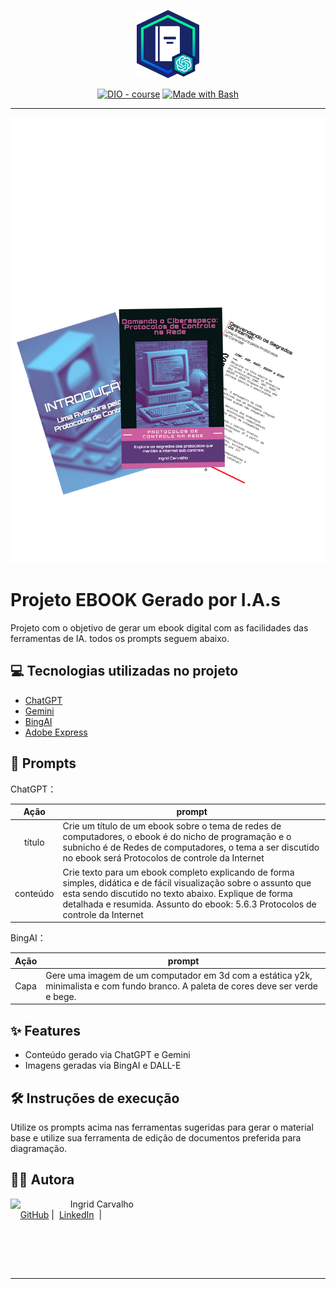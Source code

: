 <p align="center">
    <img width="100" src="assets/banner.png">
</p>


<p align="center">
<a href="https://dio.me/"><img src="https://img.shields.io/badge/DIO-Course-28DA77?logo=youtube" alt="DIO - course"></a>
<a href="https://www.gnu.org/software/bash/" title="Go to Bash homepage"><img src="https://img.shields.io/badge/Prompt-Project-blue?logo=gnu-bash&amp;logoColor=white" alt="Made with Bash"></a></p>

-------


<p align="center">
<img 
    src="assets/divisória de página para novo capítulo.png"
    width="600"  
/>
</p>

# Projeto EBOOK Gerado por I.A.s



Projeto com o objetivo de gerar um ebook digital com as facilidades das ferramentas de IA. todos os prompts
seguem abaixo.


## 💻 Tecnologias utilizadas no projeto

- [ChatGPT](https://chat.openai.com/)
- [Gemini](https://gemini.google.com)
- [BingAI](https://www.bing.com/chat)
- [Adobe Express](https://new.express.adobe.com)

## 🧠 Prompts


ChatGPT：

|   Ação   | prompt                                                                                                                                                                                                                                                                         |
| :------: | ------------------------------------------------------------------------------------------------------------------------------------------------------------------------------------------------------------------------------------------------------------------------------ |
|  título  | Crie um título de um ebook sobre o tema de redes de computadores, o ebook é do nicho de programação e o subnicho é de Redes de computadores, o tema a ser discutido no ebook será Protocolos de controle da Internet                                                        |
| conteúdo | Crie texto para um ebook completo explicando de forma simples, didática e de fácil visualização sobre o assunto que esta sendo discutido no texto abaixo. Explique de forma detalhada e resumida. Assunto do ebook: 5.6.3 Protocolos de controle da Internet|


BingAI：

|  Ação  | prompt                                                                                 |
| :----: | -------------------------------------------------------------------------------------- |
| Capa | Gere uma imagem de um computador em 3d com a estática y2k, minimalista e com fundo branco. A paleta de cores deve ser verde e bege. |

## ✨ Features

- Conteúdo gerado via ChatGPT e Gemini
- Imagens geradas via BingAI e DALL-E

## 🛠️ Instruções de execução

Utilize os prompts acima nas ferramentas sugeridas para gerar o material base e utilize sua ferramenta de edição de documentos preferida para diagramação.

## 👨‍💻 Autora

<p>
    <img 
      align=left 
      margin=10 
      width=80 
      src="https://avatars.githubusercontent.com/u/109156207?v=4"
    />
    <p>&nbsp&nbsp&nbsp Ingrid Carvalho<br>
    &nbsp&nbsp&nbsp
    <a href="https://github.com/Ingridz25">
    GitHub</a>&nbsp;|&nbsp;
    <a href="https://www.linkedin.com/in/ingridccarvalho/">LinkedIn</a>
&nbsp;|&nbsp;
   
&nbsp;&nbsp;</p>
</p>
<br/><br/>
<p>

---

